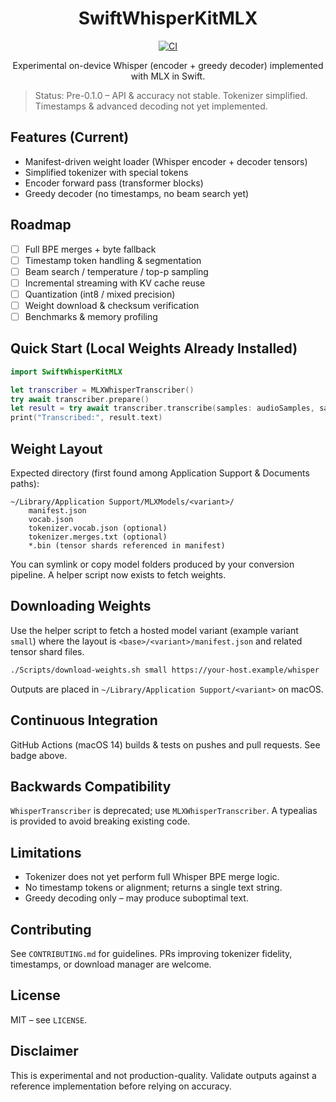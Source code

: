 <h1 align="center">SwiftWhisperKitMLX</h1>
<p align="center"><a href="https://github.com/likesjx/SwiftWhisperKitMLX/actions/workflows/ci.yml"><img src="https://github.com/likesjx/SwiftWhisperKitMLX/actions/workflows/ci.yml/badge.svg" alt="CI"></a></p>
<p align="center">Experimental on-device Whisper (encoder + greedy decoder) implemented with MLX in Swift.</p>

> Status: Pre-0.1.0 – API & accuracy not stable. Tokenizer simplified. Timestamps & advanced decoding not yet implemented.

## Features (Current)
- Manifest-driven weight loader (Whisper encoder + decoder tensors)
- Simplified tokenizer with special tokens
- Encoder forward pass (transformer blocks)
- Greedy decoder (no timestamps, no beam search yet)

## Roadmap
- [ ] Full BPE merges + byte fallback
- [ ] Timestamp token handling & segmentation
- [ ] Beam search / temperature / top-p sampling
- [ ] Incremental streaming with KV cache reuse
- [ ] Quantization (int8 / mixed precision)
- [ ] Weight download & checksum verification
- [ ] Benchmarks & memory profiling

## Quick Start (Local Weights Already Installed)
```swift
import SwiftWhisperKitMLX

let transcriber = MLXWhisperTranscriber()
try await transcriber.prepare()
let result = try await transcriber.transcribe(samples: audioSamples, sampleRate: 44_100)
print("Transcribed:", result.text)
```

## Weight Layout
Expected directory (first found among Application Support & Documents paths):
```
~/Library/Application Support/MLXModels/<variant>/
	manifest.json
	vocab.json
	tokenizer.vocab.json (optional)
	tokenizer.merges.txt (optional)
	*.bin (tensor shards referenced in manifest)
```

You can symlink or copy model folders produced by your conversion pipeline. A helper script now exists to fetch weights.

## Downloading Weights
Use the helper script to fetch a hosted model variant (example variant `small`) where the layout is `<base>/<variant>/manifest.json` and related tensor shard files.

```bash
./Scripts/download-weights.sh small https://your-host.example/whisper
```

Outputs are placed in `~/Library/Application Support/<variant>` on macOS.

## Continuous Integration
GitHub Actions (macOS 14) builds & tests on pushes and pull requests. See badge above.

## Backwards Compatibility
`WhisperTranscriber` is deprecated; use `MLXWhisperTranscriber`. A typealias is provided to avoid breaking existing code.

## Limitations
- Tokenizer does not yet perform full Whisper BPE merge logic.
- No timestamp tokens or alignment; returns a single text string.
- Greedy decoding only – may produce suboptimal text.

## Contributing
See `CONTRIBUTING.md` for guidelines. PRs improving tokenizer fidelity, timestamps, or download manager are welcome.

## License
MIT – see `LICENSE`.

## Disclaimer
This is experimental and not production-quality. Validate outputs against a reference implementation before relying on accuracy.
